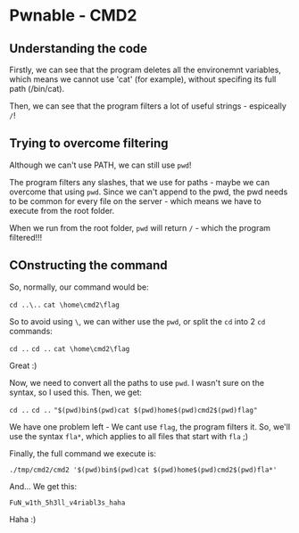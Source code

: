 # Pwnable - CMD2

## Understanding the code
Firstly, we can see that the program deletes all the environemnt variables, which means we cannot use 'cat' (for example), without specifing its full path (/bin/cat).

Then, we can see that the program filters a lot of useful strings - espiceally `/`!

## Trying to overcome filtering

Although we can't use PATH, we can still use `pwd`!

The program filters any slashes, that we use for paths - maybe we can overcome that using `pwd`.
Since we can't append to the pwd, the pwd needs to be common for every file on the server - which means we have to execute from the root folder.

When we run from the root folder, `pwd` will return `/` - which the program filtered!!!

## COnstructing the command

So, normally, our command would be:

`cd ..\..`
`cat \home\cmd2\flag`

So to avoid using `\`, we can wither use the `pwd`, or split the `cd` into 2 `cd` commands:

`cd ..`
`cd ..`
`cat \home\cmd2\flag`

Great :)

Now, we need to convert all the paths to use `pwd`. I wasn't sure on the syntax, so I used this. 
Then, we get:

`cd ..`
`cd ..`
`"$(pwd)bin$(pwd)cat $(pwd)home$(pwd)cmd2$(pwd)flag"`

We have one problem left - We cant use `flag`, the program filters it. 
So, we'll use the syntax `fla*`, which applies to all files that start with `fla` ;)

Finally, the full command we execute is:

`./tmp/cmd2/cmd2 '$(pwd)bin$(pwd)cat $(pwd)home$(pwd)cmd2$(pwd)fla*'`

And... We get this:

`FuN_w1th_5h3ll_v4riabl3s_haha`

Haha :)